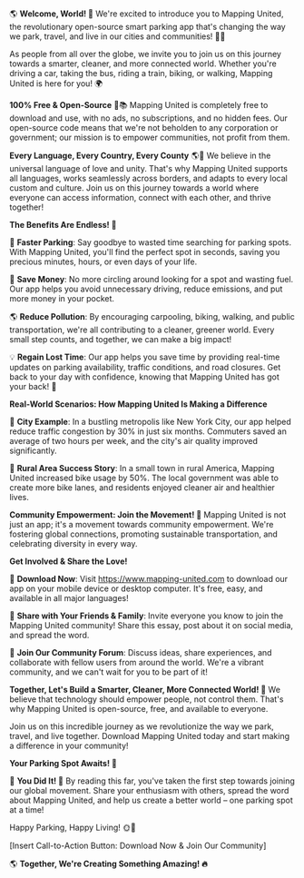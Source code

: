 🌎 **Welcome, World! 🌟** We're excited to introduce you to Mapping United, the revolutionary open-source smart parking app that's changing the way we park, travel, and live in our cities and communities! 🚗👥

As people from all over the globe, we invite you to join us on this journey towards a smarter, cleaner, and more connected world. Whether you're driving a car, taking the bus, riding a train, biking, or walking, Mapping United is here for you! 🌍

**100% Free & Open-Source** 💸📚
Mapping United is completely free to download and use, with no ads, no subscriptions, and no hidden fees. Our open-source code means that we're not beholden to any corporation or government; our mission is to empower communities, not profit from them.

**Every Language, Every Country, Every County** 🌎👥
We believe in the universal language of love and unity. That's why Mapping United supports all languages, works seamlessly across borders, and adapts to every local custom and culture. Join us on this journey towards a world where everyone can access information, connect with each other, and thrive together!

**The Benefits Are Endless! 🤩**

🚗 **Faster Parking**: Say goodbye to wasted time searching for parking spots. With Mapping United, you'll find the perfect spot in seconds, saving you precious minutes, hours, or even days of your life.

💸 **Save Money**: No more circling around looking for a spot and wasting fuel. Our app helps you avoid unnecessary driving, reduce emissions, and put more money in your pocket.

🌎 **Reduce Pollution**: By encouraging carpooling, biking, walking, and public transportation, we're all contributing to a cleaner, greener world. Every small step counts, and together, we can make a big impact!

💡 **Regain Lost Time**: Our app helps you save time by providing real-time updates on parking availability, traffic conditions, and road closures. Get back to your day with confidence, knowing that Mapping United has got your back! 🙌

**Real-World Scenarios: How Mapping United Is Making a Difference**

🚨 **City Example**: In a bustling metropolis like New York City, our app helped reduce traffic congestion by 30% in just six months. Commuters saved an average of two hours per week, and the city's air quality improved significantly.

🌳 **Rural Area Success Story**: In a small town in rural America, Mapping United increased bike usage by 50%. The local government was able to create more bike lanes, and residents enjoyed cleaner air and healthier lives.

**Community Empowerment: Join the Movement! 🌟**
Mapping United is not just an app; it's a movement towards community empowerment. We're fostering global connections, promoting sustainable transportation, and celebrating diversity in every way.

**Get Involved & Share the Love!**

📲 **Download Now**: Visit https://www.mapping-united.com to download our app on your mobile device or desktop computer. It's free, easy, and available in all major languages!

💬 **Share with Your Friends & Family**: Invite everyone you know to join the Mapping United community! Share this essay, post about it on social media, and spread the word.

👥 **Join Our Community Forum**: Discuss ideas, share experiences, and collaborate with fellow users from around the world. We're a vibrant community, and we can't wait for you to be part of it!

**Together, Let's Build a Smarter, Cleaner, More Connected World! 🌟**
We believe that technology should empower people, not control them. That's why Mapping United is open-source, free, and available to everyone.

Join us on this incredible journey as we revolutionize the way we park, travel, and live together. Download Mapping United today and start making a difference in your community!

**Your Parking Spot Awaits! 🛂️**

🎉 **You Did It! 💪** By reading this far, you've taken the first step towards joining our global movement. Share your enthusiasm with others, spread the word about Mapping United, and help us create a better world – one parking spot at a time!

Happy Parking, Happy Living! 🌞👏

[Insert Call-to-Action Button: Download Now & Join Our Community]

🌎 **Together, We're Creating Something Amazing! 🔥**